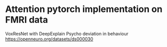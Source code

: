 # Attention pytorch implementation on FMRI data
VoxResNet with DeepExplain
Psycho deviation in behaviour
https://openneuro.org/datasets/ds000030
